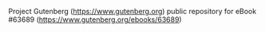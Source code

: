 Project Gutenberg (https://www.gutenberg.org) public repository for eBook #63689 (https://www.gutenberg.org/ebooks/63689)
